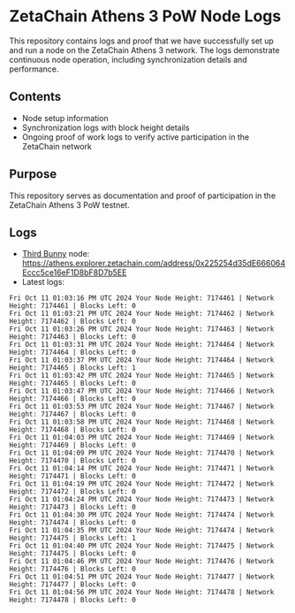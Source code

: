 # ZetaChain Athens 3 PoW Node Logs
This repository contains logs and proof that we have successfully set up and run a node on the ZetaChain Athens 3 network. The logs demonstrate continuous node operation, including synchronization details and performance.

## Contents
- Node setup information
- Synchronization logs with block height details
- Ongoing proof of work logs to verify active participation in the ZetaChain network

## Purpose
This repository serves as documentation and proof of participation in the ZetaChain Athens 3 PoW testnet.

## Logs

- [Third Bunny](https://thirdbunny.xyz/) node: https://athens.explorer.zetachain.com/address/0x225254d35dE666064Eccc5ce16eF1D8bF8D7b5EE
- Latest logs:
```
Fri Oct 11 01:03:16 PM UTC 2024 Your Node Height: 7174461 | Network Height: 7174461 | Blocks Left: 0
Fri Oct 11 01:03:21 PM UTC 2024 Your Node Height: 7174462 | Network Height: 7174462 | Blocks Left: 0
Fri Oct 11 01:03:26 PM UTC 2024 Your Node Height: 7174463 | Network Height: 7174463 | Blocks Left: 0
Fri Oct 11 01:03:31 PM UTC 2024 Your Node Height: 7174464 | Network Height: 7174464 | Blocks Left: 0
Fri Oct 11 01:03:37 PM UTC 2024 Your Node Height: 7174464 | Network Height: 7174465 | Blocks Left: 1
Fri Oct 11 01:03:42 PM UTC 2024 Your Node Height: 7174465 | Network Height: 7174465 | Blocks Left: 0
Fri Oct 11 01:03:47 PM UTC 2024 Your Node Height: 7174466 | Network Height: 7174466 | Blocks Left: 0
Fri Oct 11 01:03:53 PM UTC 2024 Your Node Height: 7174467 | Network Height: 7174467 | Blocks Left: 0
Fri Oct 11 01:03:58 PM UTC 2024 Your Node Height: 7174468 | Network Height: 7174468 | Blocks Left: 0
Fri Oct 11 01:04:03 PM UTC 2024 Your Node Height: 7174469 | Network Height: 7174469 | Blocks Left: 0
Fri Oct 11 01:04:09 PM UTC 2024 Your Node Height: 7174470 | Network Height: 7174470 | Blocks Left: 0
Fri Oct 11 01:04:14 PM UTC 2024 Your Node Height: 7174471 | Network Height: 7174471 | Blocks Left: 0
Fri Oct 11 01:04:19 PM UTC 2024 Your Node Height: 7174472 | Network Height: 7174472 | Blocks Left: 0
Fri Oct 11 01:04:24 PM UTC 2024 Your Node Height: 7174473 | Network Height: 7174473 | Blocks Left: 0
Fri Oct 11 01:04:30 PM UTC 2024 Your Node Height: 7174474 | Network Height: 7174474 | Blocks Left: 0
Fri Oct 11 01:04:35 PM UTC 2024 Your Node Height: 7174474 | Network Height: 7174475 | Blocks Left: 1
Fri Oct 11 01:04:40 PM UTC 2024 Your Node Height: 7174475 | Network Height: 7174475 | Blocks Left: 0
Fri Oct 11 01:04:46 PM UTC 2024 Your Node Height: 7174476 | Network Height: 7174476 | Blocks Left: 0
Fri Oct 11 01:04:51 PM UTC 2024 Your Node Height: 7174477 | Network Height: 7174477 | Blocks Left: 0
Fri Oct 11 01:04:56 PM UTC 2024 Your Node Height: 7174478 | Network Height: 7174478 | Blocks Left: 0
```
